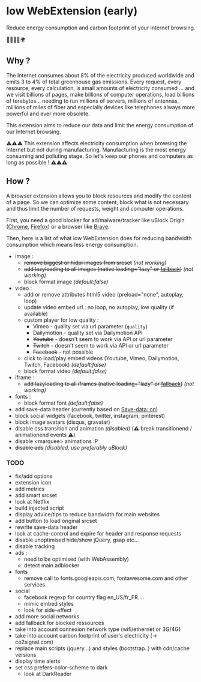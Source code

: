 # low WebExtension (early)

Reduce energy consumption and carbon footprint of your internet browsing.

:green_heart::herb::deciduous_tree::evergreen_tree::earth_africa:


## Why ?

The Internet consumes about 8% of the electricity produced worldwide and emits 3 to 4% of total greenhouse gas emissions. Every request, every resource, every calculation, is small amounts of electricity consumed ... and we visit billions of pages, make billions of computer operations, load billions of terabytes... needing to run millions of servers, millions of antennas, millions of miles of fiber and especially devices like telephones always more powerful and ever more obsolete.

This extension aims to reduce our data and limit the energy consumption of our Internet browsing.

:warning::warning::warning: 
This extension affects electricity consumption when browsing the Internet but not during manufacturing. Manufacturing is the most energy consuming and polluting stage. So let's keep our phones and computers as long as possible !
:warning::warning::warning:


## How ?

A browser extension allows you to block resources and modify the content of a page. So we can optimize some content, block what is not necessary and thus limit the number of requests, weight and computer operations.

First, you need a good blocker for ad/malware/tracker like uBlock Origin ([Chrome](https://chrome.google.com/webstore/detail/ublock-origin/cjpalhdlnbpafiamejdnhcphjbkeiagm), [Firefox](https://addons.mozilla.org/fr/firefox/addon/ublock-origin/)) or a browser like [Brave](https://brave.com/). 

Then, here is a list of what low WebExtension does for reducing bandwidth consumption which means less energy consumption.
- image : 
    + ~~remove biggest or hidpi images from srcset~~ *(not working)*
    + ~~add lazyloading to all images (native loading="lazy" or [fallback](https://github.com/verlok/lazyload))~~ *(not working)*
    + block format image *(default:false)*
- video :
    + add or remove attributes html5 video (preload="none", autoplay, loop)
    + update video embed url : no loop, no autoplay, low quality (if available)
    + custom player for low quality : 
        * Vimeo - quality set via url parameter (`quality`)
        * Dailymotion - quality set via Dailymotion API
        * ~~Youtube~~ - doesn't seem to work via API or url parameter
        * ~~Twitch~~ - doesn't seem to work via API or url parameter
        * ~~Facebook~~ - not possible
    + click to load/play embed videos (Youtube, Vimeo, Dailymotion, Twitch, Facebook) *(default:false)*
    + block format video *(default:false)*
- iframe :
    + ~~add lazyloading to all iframes (native loading="lazy" or [fallback](https://github.com/verlok/lazyload))~~ *(not working)*
- fonts : 
    + block format font *(default:false)*
- add save-data header (currently based on [Save-data: on](https://chrome.google.com/webstore/detail/save-data-on/nholpkfnmjbinlhcfihkhiehdaohlibg))
- block social widgets (facebook, twitter, instagram, pinterest)
- block image avatars (disqus, gravatar)
- disable css transition and animation *(disabled)* (:warning: break transitionend / animationend events :warning:)
- disable &lt;marquee&gt; animations :P
- ~~disable ads~~ *(disabled, use preferably uBlock)*




### TODO
- fix/add options
- extension icon
- add metrics
- add smart srcset
- look at Netflix
- build injected script
- display advice/tips to reduce bandwidth for main websites
- add button to load original srcset
- rewrite save-data header
- look at cache-control and expire for header and response requests
- disable unoptimised hide/show jQuery, gsap etc...
- disable tracking
- ads :
    + need to be optimised (with WebAssembly)
    + detect main adblocker
- fonts
    + remove call to fonts.googleapis.com, fontawesome.com and other services
- social
    + facebook regexp for country flag en_US/fr_FR....
    + mimic embed styles
    + look for side-effect
- add more social networks
- add fallback for blocked ressources
- take into account connexion network type (wifi/ethernet or 3G/4G)
- take into account carbon footprint of user's electricity (-> co2signal.com)
- replace main scripts (jquery...) and styles (bootstrap..) with cdn/cache versions
- display time alerts
- set css prefers-color-scheme to dark
    + look at DarkReader